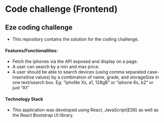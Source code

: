 # Code challenge (Frontend)
 
## Eze coding challenge

- This repository contains the solution for the coding challenge.

#### Features/Functionalities:
- Fetch the iphones via the API exposed and display on a page.
- A user can search by a min and max price.
- A user should be able to search devices (using comma separated case-insensitive values) by a combination of name, grade, and storageSize in one text/search box. Eg: “iphoNe Xs, a1, 128gB” or  “iphone 6s, b2” or just “A1”


#### Technology Stack
- This application was developed using React, JavaScript(ES6) as well as the React Bootstrap UI library.



